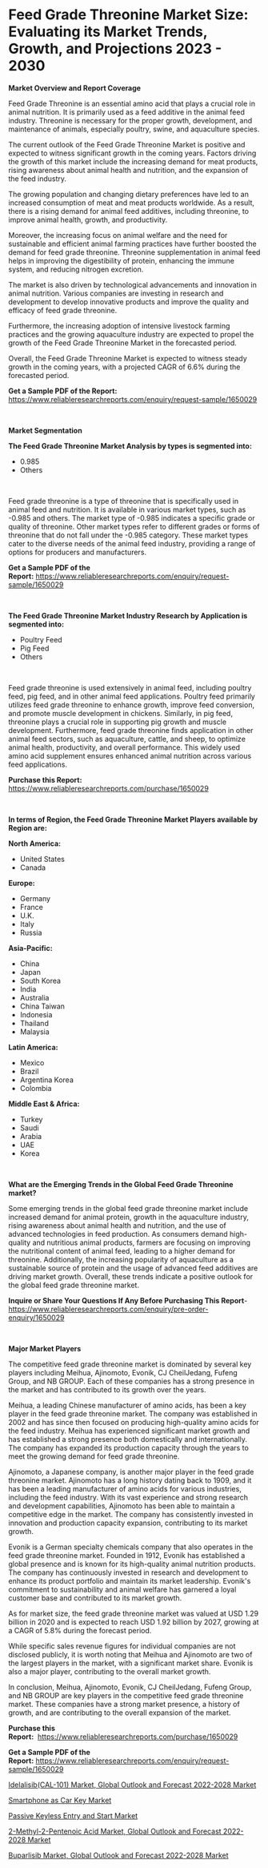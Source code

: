 <p><h1>Feed Grade Threonine Market Size: Evaluating its Market Trends, Growth, and Projections 2023 - 2030</h1></p><p><strong>Market Overview and Report Coverage</strong></p>
<p><p>Feed Grade Threonine is an essential amino acid that plays a crucial role in animal nutrition. It is primarily used as a feed additive in the animal feed industry. Threonine is necessary for the proper growth, development, and maintenance of animals, especially poultry, swine, and aquaculture species.</p><p>The current outlook of the Feed Grade Threonine Market is positive and expected to witness significant growth in the coming years. Factors driving the growth of this market include the increasing demand for meat products, rising awareness about animal health and nutrition, and the expansion of the feed industry.</p><p>The growing population and changing dietary preferences have led to an increased consumption of meat and meat products worldwide. As a result, there is a rising demand for animal feed additives, including threonine, to improve animal health, growth, and productivity.</p><p>Moreover, the increasing focus on animal welfare and the need for sustainable and efficient animal farming practices have further boosted the demand for feed grade threonine. Threonine supplementation in animal feed helps in improving the digestibility of protein, enhancing the immune system, and reducing nitrogen excretion.</p><p>The market is also driven by technological advancements and innovation in animal nutrition. Various companies are investing in research and development to develop innovative products and improve the quality and efficacy of feed grade threonine.</p><p>Furthermore, the increasing adoption of intensive livestock farming practices and the growing aquaculture industry are expected to propel the growth of the Feed Grade Threonine Market in the forecasted period.</p><p>Overall, the Feed Grade Threonine Market is expected to witness steady growth in the coming years, with a projected CAGR of 6.6% during the forecasted period.</p></p>
<p><strong>Get a Sample PDF of the Report:</strong> <a href="https://www.reliableresearchreports.com/enquiry/request-sample/1650029">https://www.reliableresearchreports.com/enquiry/request-sample/1650029</a></p>
<p>&nbsp;</p>
<p><strong>Market Segmentation</strong></p>
<p><strong>The Feed Grade Threonine Market Analysis by types is segmented into:</strong></p>
<p><ul><li>0.985</li><li>Others</li></ul></p>
<p>&nbsp;</p>
<p><p>Feed grade threonine is a type of threonine that is specifically used in animal feed and nutrition. It is available in various market types, such as -0.985 and others. The market type of -0.985 indicates a specific grade or quality of threonine. Other market types refer to different grades or forms of threonine that do not fall under the -0.985 category. These market types cater to the diverse needs of the animal feed industry, providing a range of options for producers and manufacturers.</p></p>
<p><strong>Get a Sample PDF of the Report:</strong>&nbsp;<a href="https://www.reliableresearchreports.com/enquiry/request-sample/1650029">https://www.reliableresearchreports.com/enquiry/request-sample/1650029</a></p>
<p>&nbsp;</p>
<p><strong>The Feed Grade Threonine Market Industry Research by Application is segmented into:</strong></p>
<p><ul><li>Poultry Feed</li><li>Pig Feed</li><li>Others</li></ul></p>
<p>&nbsp;</p>
<p><p>Feed grade threonine is used extensively in animal feed, including poultry feed, pig feed, and in other animal feed applications. Poultry feed primarily utilizes feed grade threonine to enhance growth, improve feed conversion, and promote muscle development in chickens. Similarly, in pig feed, threonine plays a crucial role in supporting pig growth and muscle development. Furthermore, feed grade threonine finds application in other animal feed sectors, such as aquaculture, cattle, and sheep, to optimize animal health, productivity, and overall performance. This widely used amino acid supplement ensures enhanced animal nutrition across various feed applications.</p></p>
<p><strong>Purchase this Report:</strong>&nbsp; <a href="https://www.reliableresearchreports.com/purchase/1650029">https://www.reliableresearchreports.com/purchase/1650029</a></p>
<p>&nbsp;</p>
<p><strong>In terms of Region, the Feed Grade Threonine Market Players available by Region are:</strong></p>
<p>
    <p> <strong> North America: </strong>
        <ul>
            <li>United States</li>
            <li>Canada</li>
        </ul>
        </p> 
    <p> <strong> Europe: </strong>
        <ul>
            <li>Germany</li>
            <li>France</li>
            <li>U.K.</li>
            <li>Italy</li>
            <li>Russia</li>
        </ul>
        </p> 
    <p> <strong> Asia-Pacific: </strong>
        <ul>
            <li>China</li>
            <li>Japan</li>
            <li>South Korea</li>
            <li>India</li>
            <li>Australia</li>
            <li>China Taiwan</li>
            <li>Indonesia</li>
            <li>Thailand</li>
            <li>Malaysia</li>
        </ul>
        </p> 
    <p> <strong> Latin America: </strong>
        <ul>
            <li>Mexico</li>
            <li>Brazil</li>
            <li>Argentina Korea</li>
            <li>Colombia</li>
        </ul>
        </p> 
    <p> <strong> Middle East & Africa: </strong>
        <ul>
            <li>Turkey</li>
            <li>Saudi</li>
            <li>Arabia</li>
            <li>UAE</li>
            <li>Korea</li>
        </ul>
    </p>
    </p>
<p>&nbsp;</p>
<p><strong>What are the Emerging Trends in the Global Feed Grade Threonine market?</strong></p>
<p><p>Some emerging trends in the global feed grade threonine market include increased demand for animal protein, growth in the aquaculture industry, rising awareness about animal health and nutrition, and the use of advanced technologies in feed production. As consumers demand high-quality and nutritious animal products, farmers are focusing on improving the nutritional content of animal feed, leading to a higher demand for threonine. Additionally, the increasing popularity of aquaculture as a sustainable source of protein and the usage of advanced feed additives are driving market growth. Overall, these trends indicate a positive outlook for the global feed grade threonine market.</p></p>
<p><strong>Inquire or Share Your Questions If Any Before Purchasing This Report</strong>- <a href="https://www.reliableresearchreports.com/enquiry/pre-order-enquiry/1650029">https://www.reliableresearchreports.com/enquiry/pre-order-enquiry/1650029</a></p>
<p>&nbsp;</p>
<p><strong>Major Market Players</strong></p>
<p><p>The competitive feed grade threonine market is dominated by several key players including Meihua, Ajinomoto, Evonik, CJ CheilJedang, Fufeng Group, and NB GROUP. Each of these companies has a strong presence in the market and has contributed to its growth over the years.</p><p>Meihua, a leading Chinese manufacturer of amino acids, has been a key player in the feed grade threonine market. The company was established in 2002 and has since then focused on producing high-quality amino acids for the feed industry. Meihua has experienced significant market growth and has established a strong presence both domestically and internationally. The company has expanded its production capacity through the years to meet the growing demand for feed grade threonine.</p><p>Ajinomoto, a Japanese company, is another major player in the feed grade threonine market. Ajinomoto has a long history dating back to 1909, and it has been a leading manufacturer of amino acids for various industries, including the feed industry. With its vast experience and strong research and development capabilities, Ajinomoto has been able to maintain a competitive edge in the market. The company has consistently invested in innovation and production capacity expansion, contributing to its market growth.</p><p>Evonik is a German specialty chemicals company that also operates in the feed grade threonine market. Founded in 1912, Evonik has established a global presence and is known for its high-quality animal nutrition products. The company has continuously invested in research and development to enhance its product portfolio and maintain its market leadership. Evonik's commitment to sustainability and animal welfare has garnered a loyal customer base and contributed to its market growth.</p><p>As for market size, the feed grade threonine market was valued at USD 1.29 billion in 2020 and is expected to reach USD 1.92 billion by 2027, growing at a CAGR of 5.8% during the forecast period.</p><p>While specific sales revenue figures for individual companies are not disclosed publicly, it is worth noting that Meihua and Ajinomoto are two of the largest players in the market, with a significant market share. Evonik is also a major player, contributing to the overall market growth.</p><p>In conclusion, Meihua, Ajinomoto, Evonik, CJ CheilJedang, Fufeng Group, and NB GROUP are key players in the competitive feed grade threonine market. These companies have a strong market presence, a history of growth, and are contributing to the overall expansion of the market.</p></p>
<p><strong>Purchase this Report:</strong>&nbsp;&nbsp;<a href="https://www.reliableresearchreports.com/purchase/1650029">https://www.reliableresearchreports.com/purchase/1650029</a></p>
<p></p>
<p><strong>Get a Sample PDF of the Report:</strong>&nbsp;<a href="https://www.reliableresearchreports.com/enquiry/request-sample/1650029">https://www.reliableresearchreports.com/enquiry/request-sample/1650029</a></p>
<p><p><a href="https://www.linkedin.com/pulse/decoding-idelalisibcal-101-market-global-outlook-forecast/">Idelalisib(CAL-101) Market, Global Outlook and Forecast 2022-2028 Market</a></p><p><a href="https://medium.com/@brendajames1938/smartphone-as-car-key-market-report-reveals-the-latest-trends-and-growth-opportunities-of-this-225da6854e70">Smartphone as Car Key Market</a></p><p><a href="https://medium.com/@marieriley2012/passive-keyless-entry-and-start-market-research-report-its-history-and-forecast-2023-to-2030-a97731e5a3b1">Passive Keyless Entry and Start Market</a></p><p><a href="https://www.linkedin.com/pulse/2-methyl-2-pentenoic-acid-market-global/">2-Methyl-2-Pentenoic Acid Market, Global Outlook and Forecast 2022-2028 Market</a></p><p><a href="https://www.linkedin.com/pulse/buparlisib-market-global-outlook-forecast-2022-2028-size/">Buparlisib Market, Global Outlook and Forecast 2022-2028 Market</a></p></p>